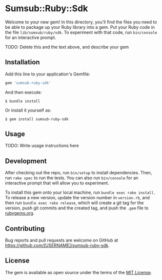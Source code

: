 # Sumsub::Ruby::Sdk

Welcome to your new gem! In this directory, you'll find the files you need to be able to package up your Ruby library into a gem. Put your Ruby code in the file `lib/sumsub/ruby/sdk`. To experiment with that code, run `bin/console` for an interactive prompt.

TODO: Delete this and the text above, and describe your gem

## Installation

Add this line to your application's Gemfile:

```ruby
gem 'sumsub-ruby-sdk'
```

And then execute:

    $ bundle install

Or install it yourself as:

    $ gem install sumsub-ruby-sdk

## Usage

TODO: Write usage instructions here

## Development

After checking out the repo, run `bin/setup` to install dependencies. Then, run `rake spec` to run the tests. You can also run `bin/console` for an interactive prompt that will allow you to experiment.

To install this gem onto your local machine, run `bundle exec rake install`. To release a new version, update the version number in `version.rb`, and then run `bundle exec rake release`, which will create a git tag for the version, push git commits and the created tag, and push the `.gem` file to [rubygems.org](https://rubygems.org).

## Contributing

Bug reports and pull requests are welcome on GitHub at https://github.com/[USERNAME]/sumsub-ruby-sdk.

## License

The gem is available as open source under the terms of the [MIT License](https://opensource.org/licenses/MIT).
